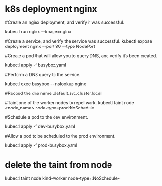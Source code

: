 # k8s deployment nginx
#Create an nginx deployment, and verify it was successful.

kubectl run nginx --image=nginx

#Create a service, and verify the service was successful.
kubectl expose deployment nginx --port 80 --type NodePort

#Create a pod that will allow you to query DNS, and verify it’s been created.

kubectl apply -f busybox.yaml

#Perform a DNS query to the service.

kubectl exec busybox -- nslookup nginx

#Recoed the dns name <service-name>.default.svc.cluster.local

#Taint one of the worker nodes to repel work.
kubectl taint node <node_name> node-type=prod:NoSchedule

#Schedule a pod to the dev environment.

kubectl apply -f dev-busybox.yaml

#Allow a pod to be scheduled to the prod environment.

kubectl apply -f prod-busybox.yaml

# delete the taint from node
 kubectl taint node kind-worker node-type=:NoSchedule-
